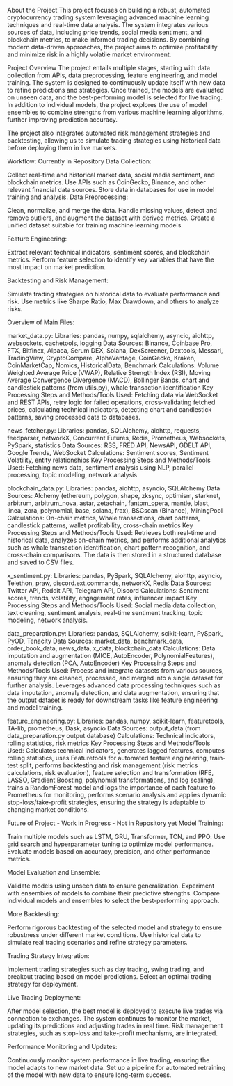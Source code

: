 About the Project
This project focuses on building a robust, automated cryptocurrency trading system leveraging advanced machine learning techniques and real-time data analysis. The system integrates various sources of data, including price trends, social media sentiment, and blockchain metrics, to make informed trading decisions. By combining modern data-driven approaches, the project aims to optimize profitability and minimize risk in a highly volatile market environment.

Project Overview
The project entails multiple stages, starting with data collection from APIs, data preprocessing, feature engineering, and model training. The system is designed to continuously update itself with new data to refine predictions and strategies. Once trained, the models are evaluated on unseen data, and the best-performing model is selected for live trading. In addition to individual models, the project explores the use of model ensembles to combine strengths from various machine learning algorithms, further improving prediction accuracy.

The project also integrates automated risk management strategies and backtesting, allowing us to simulate trading strategies using historical data before deploying them in live markets.

Workflow:
Currently in Repository
Data Collection:

Collect real-time and historical market data, social media sentiment, and blockchain metrics.
Use APIs such as CoinGecko, Binance, and other relevant financial data sources.
Store data in databases for use in model training and analysis.
Data Preprocessing:

Clean, normalize, and merge the data.
Handle missing values, detect and remove outliers, and augment the dataset with derived metrics.
Create a unified dataset suitable for training machine learning models.

Feature Engineering:

Extract relevant technical indicators, sentiment scores, and blockchain metrics.
Perform feature selection to identify key variables that have the most impact on market prediction.

Backtesting and Risk Management:

Simulate trading strategies on historical data to evaluate performance and risk.
Use metrics like Sharpe Ratio, Max Drawdown, and others to analyze risks.


Overview of Main Files:

market_data.py:
Libraries: pandas, numpy, sqlalchemy, asyncio, aiohttp, websockets, cachetools, logging
Data Sources: Binance, Coinbase Pro, FTX, Bitfinex, Alpaca, Serum DEX, Solana, DexScreener, Dextools, Messari, TradingView, CryptoCompare, AlphaVantage, CoinGecko, Kraken, CoinMarketCap, Nomics, HistoricalData, Benchmark
Calculations: Volume Weighted Average Price (VWAP), Relative Strength Index (RSI), Moving Average Convergence Divergence (MACD), Bollinger Bands, chart and candlestick patterns (from utils.py), whale transaction identification
Key Processing Steps and Methods/Tools Used: Fetching data via WebSocket and REST APIs, retry logic for failed operations, cross-validating fetched prices, calculating technical indicators, detecting chart and candlestick patterns, saving processed data to databases.

news_fetcher.py:
Libraries: pandas, SQLAlchemy, aiohttp, requests, feedparser, networkX, Concurrent Futures, Redis, Prometheus, Websockets, PySpark, statistics
Data Sources: RSS, FRED API, NewsAPI, GDELT API, Google Trends, WebSocket
Calculations: Sentiment scores, Sentiment Volatility, entity relationships
Key Processing Steps and Methods/Tools Used: Fetching news data, sentiment analysis using NLP, parallel processing, topic modeling, network analysis

blockchain_data.py:
Libraries: pandas, aiohttp, asyncio, SQLAlchemy
Data Sources: Alchemy (ethereum, polygon, shape, zksync, optimism, starknet, arbitrum, arbitrum_nova, astar, zetachain, fantom_opera, mantle, blast, linea, zora, polynomial, base, solana, frax), BSCscan (Binance), MiningPool
Calculations: On-chain metrics, Whale transactions, chart patterns, candlestick patterns, wallet profitability, cross-chain metrics
Key Processing Steps and Methods/Tools Used: Retrieves both real-time and historical data, analyzes on-chain metrics, and performs additional analytics such as whale transaction identification, chart pattern recognition, and cross-chain comparisons. The data is then stored in a structured database and saved to CSV files. 

x_sentiment.py:
Libraries: pandas, PySpark, SQLAlchemy, aiohttp, asyncio, Telethon, praw, discord.ext.commands, networkX, Redis
Data Sources: Twitter API, Reddit API, Telegram API, Discord
Calculations: Sentiment scores, trends, volatility, engagement rates, influencer impact
Key Processing Steps and Methods/Tools Used: Social media data collection, text cleaning, sentiment analysis, real-time sentiment tracking, topic modeling, network analysis.

data_preparation.py:
Libraries: pandas, SQLAlchemy, scikit-learn, PySpark, PyOD, Tenacity 
Data Sources: market_data, benchmark_data, order_book_data, news_data, x_data, blockchain_data
Calculations: Data imputation and augmentation (MICE, AutoEncoder, PolynomialFeatures), anomaly detection (PCA, AutoEncoder)
Key Processing Steps and Methods/Tools Used: Process and integrate datasets from various sources, ensuring they are cleaned, processed, and merged into a single dataset for further analysis. Leverages advanced data processing techniques such as data imputation, anomaly detection, and data augmentation, ensuring that the output dataset is ready for downstream tasks like feature engineering and model training.

feature_engineering.py:
Libraries: pandas, numpy, scikit-learn, featuretools, TA-lib, prometheus, Dask, asyncio
Data Sources: output_data (from data_preparation.py output database)
Calculations: Technical indicators, rolling statistics, risk metrics
Key Processing Steps and Methods/Tools Used: Calculates technical indicators, generates lagged features, computes rolling statistics, uses Featuretools for automated feature engineering, train-test split, performs backtesting and risk management (risk metrics calculations, risk evaluation), feature selection and transformation (RFE, LASSO, Gradient Boosting, polynomial transformations, and log scaling), trains a RandomForest model and logs the importance of each feature to Prometheus for monitoring, performs scenario analysis and applies dynamic stop-loss/take-profit strategies, ensuring the strategy is adaptable to changing market conditions.



Future of Project - Work in Progress - Not in Repository yet
Model Training:

Train multiple models such as LSTM, GRU, Transformer, TCN, and PPO.
Use grid search and hyperparameter tuning to optimize model performance.
Evaluate models based on accuracy, precision, and other performance metrics.

Model Evaluation and Ensemble:

Validate models using unseen data to ensure generalization.
Experiment with ensembles of models to combine their predictive strengths.
Compare individual models and ensembles to select the best-performing approach.

More Backtesting:

Perform rigorous backtesting of the selected model and strategy to ensure robustness under different market conditions.
Use historical data to simulate real trading scenarios and refine strategy parameters.

Trading Strategy Integration:

Implement trading strategies such as day trading, swing trading, and breakout trading based on model predictions.
Select an optimal trading strategy for deployment.

Live Trading Deployment:

After model selection, the best model is deployed to execute live trades via connection to exchanges.
The system continues to monitor the market, updating its predictions and adjusting trades in real time.
Risk management strategies, such as stop-loss and take-profit mechanisms, are integrated.

Performance Monitoring and Updates:

Continuously monitor system performance in live trading, ensuring the model adapts to new market data.
Set up a pipeline for automated retraining of the model with new data to ensure long-term success.
